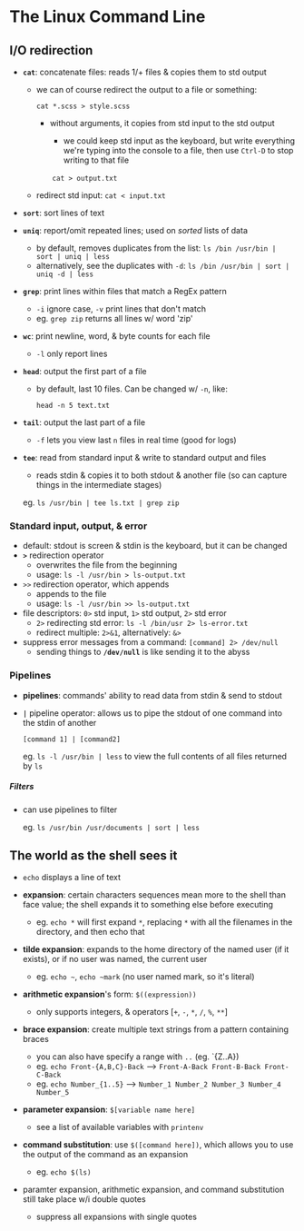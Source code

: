 # The Linux Command Line

## I/O redirection

* __`cat`__: concatenate files: reads 1/+ files & copies them to std output

  * we can of course redirect the output to a file or something:

    `cat *.scss > style.scss`

    * without arguments, it copies from std input to the std output

      * we could keep std input as the keyboard, but write everything we're typing into the console to a file, then use `Ctrl-D` to stop writing to that file

      ​ `cat > output.txt`

  * redirect std input: `cat < input.txt`

* __`sort`__: sort lines of text

* __`uniq`__: report/omit repeated lines; used on _sorted_ lists of data

  * by default, removes duplicates from the list: `ls /bin /usr/bin | sort | uniq | less`
  * alternatively, see the duplicates with `-d`: `ls /bin /usr/bin | sort | uniq -d | less`

* __`grep`__: print lines within files that match a RegEx pattern

  * `-i` ignore case, `-v` print lines that don't match
  * eg. `grep zip` returns all lines w/ word 'zip'

* __`wc`__: print newline, word, & byte counts for each file

  * `-l` only report lines

* __`head`__: output the first part of a file

  * by default, last 10 files. Can be changed w/ `-n`, like:

    `head -n 5 text.txt`

* __`tail`__: output the last part of a file

  * `-f` lets you view last `n` files in real time (good for logs)

* __`tee`__: read from standard input & write to standard output and files

  * reads stdin & copies it to both stdout & another file (so can capture things in the intermediate stages)

  eg. `ls /usr/bin | tee ls.txt | grep zip`

### Standard input, output, & error

* default: stdout is screen & stdin is the keyboard, but it can be changed
* __`>`__ redirection operator
  * overwrites the file from the beginning
  * usage: `ls -l /usr/bin > ls-output.txt`
* `>>` redirection operator, which appends
  * appends to the file
  * usage: `ls -l /usr/bin >> ls-output.txt`
* file descriptors: `0>` std input, `1>` std output, `2>` std error
  * `2>` redirecting std error: `ls -l /bin/usr 2> ls-error.txt`
  * redirect multiple: `2>&1`, alternatively: `&>`
* suppress error messages from a command: `[command] 2> /dev/null`
  * sending things to __`/dev/null`__ is like sending it to the abyss

### Pipelines

* __pipelines__: commands' ability to read data from stdin & send to stdout

* __`|`__ pipeline operator: allows us to pipe the stdout of one command into the stdin of another

  `[command 1] | [command2]`

  eg. `ls -l /usr/bin | less` to view the full contents of all files returned by `ls`

##### Filters

* can use pipelines to filter

  eg. `ls /usr/bin /usr/documents | sort | less`

## The world as the shell sees it

* `echo` displays a line of text

* __expansion__: certain characters sequences mean more to the shell than face value; the shell expands it to something else before executing
  - eg. `echo *` will first expand `*`, replacing `*` with all the filenames in the directory, and then echo that

* __tilde expansion__: expands to the home directory of the named user (if it exists), or if no user was named, the current user
  - eg. `echo ~`, `echo ~mark` (no user named mark, so it's literal)

* __arithmetic expansion__'s form: `$((expression))`
  - only supports integers, & operators [`+`, `-`, `*`, `/`, `%`, `**`]

* __brace expansion__: create multiple text strings from a pattern containing braces
  - you can also have specify a range with `..` (eg. `{Z..A})
  - eg. `echo Front-{A,B,C}-Back` --> `Front-A-Back Front-B-Back Front-C-Back`
  - eg. `echo Number_{1..5}` --> `Number_1 Number_2 Number_3 Number_4 Number_5`

* __parameter expansion__: `$[variable name here]`
  - see a list of available variables with `printenv`

* __command substitution__: use `$([command here])`, which allows you to use the output of the command as an expansion
  - eg. `echo $(ls)`

* paramter expansion, arithmetic expansion, and command substitution still take place w/i double quotes
  - suppress all expansions with single quotes
